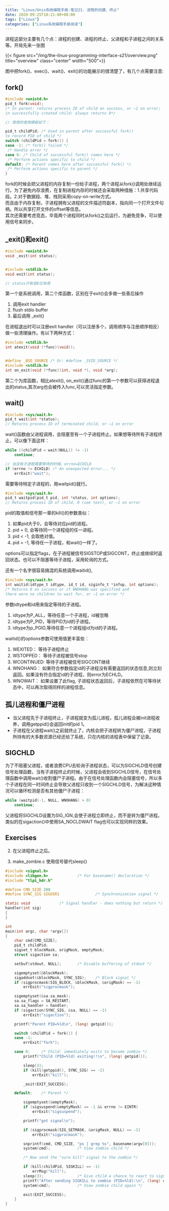 ```yaml
---
title: "Linux/Unix系统编程手册-笔记21. 进程的创建、终止"
date: 2020-09-25T18:21:00+08:00
tags: ["Linux"]
categories: ["Linux系统编程手册阅读"]
---
```


进程这部分主要有几个点：进程的创建、进程的终止、父进程和子进程之间的关系等。开局先来一张图


{{< figure src="/img/the-linux-programming-interface-s21/overview.png" title="overview" class="center"  width="500">}}

图中把fork()、exec()、wait()、exit()的功能展示的很清楚了，有几个点需要注意:

## fork()

```c
#include <unistd.h>
pid_t fork(void);
/* In parent: returns process ID of child on success, or –1 on error;
in successfully created child: always returns 0*/

// 常用的使用模板如下：

pid_t childPid; /* Used in parent after successful fork() 
to record PID of child */
switch (childPid = fork()) {
case -1: /* fork() failed */
 /* Handle error */
case 0: /* Child of successful fork() comes here */
 /* Perform actions specific to child */
default: /* Parent comes here after successful fork() */
 /* Perform actions specific to parent */
}
```

fork的时候会把父进程的内存复制一份给子进程，两个进程从fork()调用处继续运行。为了避免内存浪费，在复制进程内存的时候还会采取两种措施：1.共享代码段。2.对于数据段、堆、栈则采用copy-on-write方式。  
而且由于内存复制，子进程拥有父进程的文件描述符副本，指向同一个打开文件句柄。所以共享打开文件的offset等信息。  
其次还需要考虑竞态，毕竟两个进程同时从fork()之后运行，为避免竞争，可以使用信号来同步。

## _exit()和exit()

```c
#include <unistd.h>
void _exit(int status);


#include <stdlib.h>
void exit(int status);

// status只有低8位有用
```

第一个是系统调用，第二个库函数，区别在于exit()会多做一些善后操作
1. 调用exit handler
2. flush stdio buffer
3. 最后调用 _exit()

在进程退出时可以注册exit handler（可以注册多个，调用顺序与注册顺序相反）做一些清理操作。有以下两种方式：

```c
#include <stdlib.h>
int atexit(void (*func)(void));


#define _BSD_SOURCE /* Or: #define _SVID_SOURCE */
#include <stdlib.h>
int on_exit(void (*func)(int, void *), void *arg);
```

第二个为库函数，相比atexit(), on_exit()通过func的第一个参数可以获得进程退出的status,其次arg也会被传入func,可以灵活指定参数。


## wait()

```c
#include <sys/wait.h>
pid_t wait(int *status);
// Returns process ID of terminated child, or –1 on error
```

wait()函数由父进程调用，会阻塞至有一个子进程终止。如果想等待所有子进程终止，可以像下面这样：

```c
while ((childPid = wait(NULL)) != -1)
    continue;

// 当没有子进程需要等待的时候，errno=ECHILD
if (errno != ECHILD) /* An unexpected error... */
    errExit("wait");
```

需要等待特定子进程的，用waitpid()就行。

```c
#include <sys/wait.h>
pid_t waitpid(pid_t pid, int *status, int options);
// Returns process ID of child, 0 (see text), or –1 on error
```

pid的取值和信号那一章的kill()的参数类似：
1. 如果pid大于0，会等待对应pid的进程。
2. pid = 0, 会等待同一个进程组的任一进程。
3. pid < -1, 会取绝对值。
4. pid = -1, 等待任一子进程，和wait()一样了。  

options可以指定flags，在子进程被信号SIGSTOP或SIGCONT，终止或继续时返回状态。也可以不阻塞等待子进程，采用轮询的方式。  

还有一个名字很容易搞混的系统调用waitid(),

```c
#include <sys/wait.h>
int waitid(idtype_t idtype, id_t id, siginfo_t *infop, int options);
/* Returns 0 on success or if WNOHANG was specified and
there were no children to wait for, or –1 on error */
```

参数idtype和id用来指定等待的子进程。
1. idtype为P_ALL，等待任意一个子进程，id被忽略
2. idtype为P_PID，等待PID为id的子进程。
3. idtype为p_PGID,等待任意一个进程组id为id的子进程。

waitid()的options参数可使用值更丰富些：
1. WEXITED： 等待子进程终止
2. WSTOPPED： 等待子进程被信号stop
3. WCONTINUED: 等待子进程被信号SIGCONT继续
4. WNOHANG： 如果符合参数指定id的子进程没有需要返回的状态信息,则立刻返回。如果没有符合指定id的子进程，则error为ECHLD。
5. WNOWAIT： 如果设置了此flag, 子进程状态返回后，子进程依然在可等待状态中，可以再次取得同样的进程信息。

## 孤儿进程和僵尸进程

- 当父进程先于子进程终止，子进程就变为孤儿进程，孤儿进程会被init进程收养，调用getppid()会返回init的pid 1。
- 子进程在父进程wait()之前就终止了，内核会把子进程转为僵尸进程，子进程所持有的大多数资源已经还给了系统，只在内核的进程表中保留了记录。  

## SIGCHLD

为了不阻塞父进程，或者浪费CPU去轮询子进程状态，可以为SIGCHLD信号创建信号处理函数，当有子进程终止的时候，父进程会收到SIGCHLD信号，在信号处理函数中调用wait()收割僵尸子进程。由于在信号处理函数内会阻塞信号，所以多个子进程在同一时间终止会导致父进程只收到一个SIGCHLD信号，为解决这种情况可以循环检测是否有其他僵尸子进程：

```cpp
while (waitpid(-1, NULL, WNOHANG) > 0)
    continue;
```


父进程将SIGCHLD设置为SIG_IGN,会使子进程立即终止，而不是转为僵尸进程。类似的在sigaction()中使用SA_NOCLDWAIT flag也可以实现同样的效果。

## Exercises

2. 在父进程终止之后。

4. make_zombie.c 使用信号替代sleep()

```c
#include <signal.h>
#include <libgen.h>             /* For basename() declaration */
#include "tlpi_hdr.h"

#define CMD_SIZE 200
#define SYNC_SIG SIGUSR1                /* Synchronization signal */

static void             /* Signal handler - does nothing but return */
handler(int sig)
{
}

int
main(int argc, char *argv[])
{
    char cmd[CMD_SIZE];
    pid_t childPid;
    sigset_t blockMask, origMask, emptyMask;
    struct sigaction sa;

    setbuf(stdout, NULL);       /* Disable buffering of stdout */

    sigemptyset(&blockMask);
    sigaddset(&blockMask, SYNC_SIG);    /* Block signal */
    if (sigprocmask(SIG_BLOCK, &blockMask, &origMask) == -1)
        errExit("sigprocmask");

    sigemptyset(&sa.sa_mask);
    sa.sa_flags = SA_RESTART;
    sa.sa_handler = handler;
    if (sigaction(SYNC_SIG, &sa, NULL) == -1)
        errExit("sigaction");

    printf("Parent PID=%ld\n", (long) getpid());

    switch (childPid = fork()) {
    case -1:
        errExit("fork");

    case 0:     /* Child: immediately exits to become zombie */
        printf("Child (PID=%ld) exiting!!\n", (long) getpid());

        sleep(3);
        if (kill(getppid(), SYNC_SIG) == -1)
            errExit("kill");

        _exit(EXIT_SUCCESS);

    default:    /* Parent */

        sigemptyset(&emptyMask);
        if (sigsuspend(&emptyMask) == -1 && errno != EINTR)
            errExit("sigsuspend");

        printf("got signal\n");

        if (sigprocmask(SIG_SETMASK, &origMask, NULL) == -1)
            errExit("sigprocmask");

        snprintf(cmd, CMD_SIZE, "ps | grep %s", basename(argv[0]));
        system(cmd);            /* View zombie child */

        /* Now send the "sure kill" signal to the zombie */

        if (kill(childPid, SIGKILL) == -1)
            errMsg("kill");
        sleep(3);               /* Give child a chance to react to signal */
        printf("After sending SIGKILL to zombie (PID=%ld):\n", (long) childPid);
        system(cmd);            /* View zombie child again */

        exit(EXIT_SUCCESS);
    }
}
```